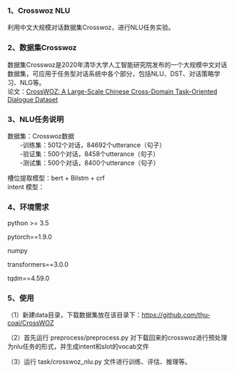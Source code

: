 ### 1、Crosswoz NLU

利用中文大规模对话数据集Crosswoz，进行NLU任务实验。

### 2、数据集Crosswoz

数据集Crosswoz是2020年清华大学人工智能研究院发布的一个大规模中文对话数据集，可应用于任务型对话系统中各个部分，包括NLU、DST、对话策略学习、NLG等。  
论文：[CrossWOZ: A Large-Scale Chinese Cross-Domain Task-Oriented Dialogue Dataset](https://arxiv.org/abs/2002.11893)

### 3、NLU任务说明

数据集：Crosswoz数据  
&emsp;&emsp;-训练集：5012个对话，84692个utterance（句子）  
&emsp;&emsp;-验证集：500个对话，8458个utterance（句子）  
&emsp;&emsp;-测试集：500个对话，8400个utterance（句子）  
    
槽位提取模型：bert + Bilstm + crf  
intent 模型：

### 4、环境需求

python >= 3.5

pytorch==1.9.0

numpy

transformers==3.0.0

tqdm==4.59.0

### 5、使用

（1）新建data目录，下载数据集放在该目录下：https://github.com/thu-coai/CrossWOZ

（2）首先运行 preprocess/preprocess.py 对下载回来的crosswoz进行预处理为nlu任务的形式，并生成intent和slot的vocab文件

（3）运行 task/crosswoz_nlu.py 文件进行训练、评估、推理等。







